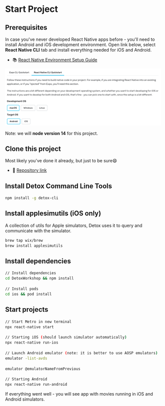 # Start Project

## Prerequisites

In case you've never developed React Native apps before - you'll need to install Android and iOS development environment. Open link below, select **React Native CLI** tab and install everything needed for iOS and Android.

- 📚 [React Native Environment Setup Guide](https://reactnative.dev/docs/next/environment-setup)

![React Native Dev Env Setup](./rn-env.png)

Note: we will **node version 14** for this project.

## Clone this project

Most likely you've done it already, but just to be sure😄

- 🔗 [Repository link](https://github.com/evgeniyaglovatskaya/detox-workshop)

## Install Detox Command Line Tools

```sh
npm install -g detox-cli
```
## Install applesimutils (iOS only)

A collection of utils for Apple simulators, Detox uses it to query and communicate with the simulator.

```sh
brew tap wix/brew
brew install applesimutils
```

## Install dependencies

```sh
// Install dependencies
cd DetoxWorkshop && npm install

// Install pods
cd ios && pod install
```

## Start projects

```sh
// Start Metro in new terminal
npx react-native start

// Starting iOS (should launch simulator automatically)
npx react-native run-ios

// Launch Android emulator (note: it is better to use AOSP emulators)
emulator -list-avds

emulator @emulatorNameFromPrevious

// Starting Android
npx react-native run-android
```

If everything went well - you will see app with movies running in iOS and Android simulators.
